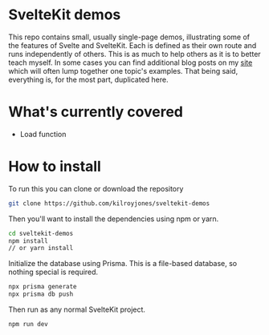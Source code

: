 # SvelteKit demos

This repo contains small, usually single-page demos, illustrating some of the features of
Svelte and SvelteKit. Each is defined as their own route and runs independently of others.
This is as much to help others as it is to better teach myself. In some cases you can find
additional blog posts on my <a href="https://thespatula.io">site</a> which will often lump together
one topic's examples. That being said, everything is, for the most part, duplicated here.

# What's currently covered

- Load function

# How to install

To run this you can clone or download the repository

```bash
git clone https://github.com/kilroyjones/sveltekit-demos
```

Then you'll want to install the dependencies using npm or yarn.

```bash
cd sveltekit-demos
npm install
// or yarn install
```

Initialize the database using Prisma. This is a file-based database, so nothing special is required.

```bash
npx prisma generate
npx prisma db push
```

Then run as any normal SvelteKit project.

```bash
npm run dev
```
